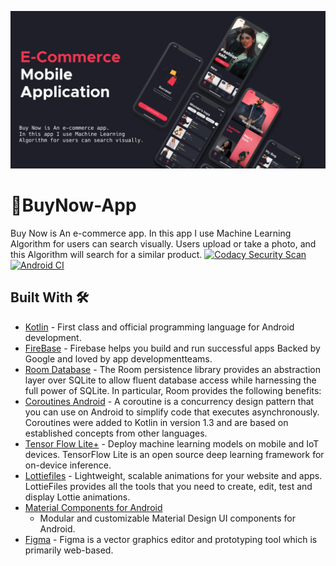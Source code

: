 ![GitHub Cards Preview](https://github.com/JahidHasanCO/BuyNow-App/blob/master/ART/cover.png)

# 🔖BuyNow-App
Buy Now is An e-commerce app. In this app I use Machine Learning Algorithm for users can search visually. Users upload or take a photo, and this Algorithm will search for a similar product.
[![Codacy Security Scan](https://github.com/JahidHasanCO/BuyNow-App/actions/workflows/codacy-analysis.yml/badge.svg?branch=master)](https://github.com/JahidHasanCO/BuyNow-App/actions/workflows/codacy-analysis.yml) [![Android CI](https://github.com/JahidHasanCO/BuyNow.-The-E-commerce-App/actions/workflows/android.yml/badge.svg?branch=master)](https://github.com/JahidHasanCO/BuyNow.-The-E-commerce-App/actions/workflows/android.yml)


## Built With 🛠

- [Kotlin](https://kotlinlang.org/) - First class and official programming language for Android
  development.
- [FireBase](https://firebase.google.com/) - Firebase helps you build and run successful apps Backed by Google and loved by    app developmentteams.
- [Room Database](https://developer.android.com/training/data-storage/room) - The Room persistence library provides an abstraction layer over SQLite to allow fluent database access while harnessing the full power of SQLite. In particular, Room provides the following benefits:
- [Coroutines Android](https://developer.android.com/kotlin/coroutines) - A coroutine is a concurrency design pattern that you can use on Android to simplify code that executes asynchronously. Coroutines were added to Kotlin in version 1.3 and are based on established concepts from other languages.
- [Tensor Flow Lite+](https://www.tensorflow.org/lite) - Deploy machine learning models on mobile and IoT devices. TensorFlow Lite is an open     source deep learning framework for on-device inference.
- [Lottiefiles](https://lottiefiles.com/) - Lightweight, scalable animations for your website and apps. LottieFiles provides all the tools that you need to create, edit, test and display Lottie animations.
- [Material Components for Android](https://github.com/material-components/material-components-android)
  - Modular and customizable Material Design UI components for Android.
- [Figma](https://figma.com/) - Figma is a vector graphics editor and prototyping tool which is
  primarily web-based.


